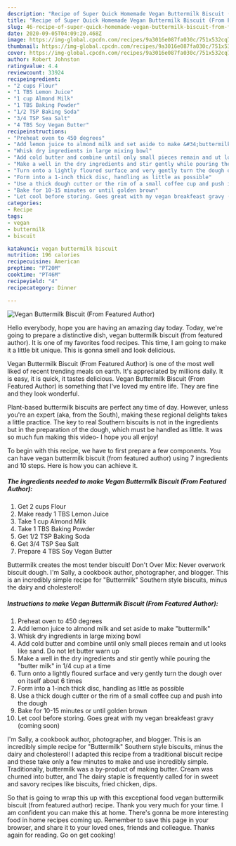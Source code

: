 ```yaml
---
description: "Recipe of Super Quick Homemade Vegan Buttermilk Biscuit (From Featured Author)"
title: "Recipe of Super Quick Homemade Vegan Buttermilk Biscuit (From Featured Author)"
slug: 46-recipe-of-super-quick-homemade-vegan-buttermilk-biscuit-from-featured-author
date: 2020-09-05T04:09:20.468Z
image: https://img-global.cpcdn.com/recipes/9a3016e087fa030c/751x532cq70/vegan-buttermilk-biscuit-from-featured-author-recipe-main-photo.jpg
thumbnail: https://img-global.cpcdn.com/recipes/9a3016e087fa030c/751x532cq70/vegan-buttermilk-biscuit-from-featured-author-recipe-main-photo.jpg
cover: https://img-global.cpcdn.com/recipes/9a3016e087fa030c/751x532cq70/vegan-buttermilk-biscuit-from-featured-author-recipe-main-photo.jpg
author: Robert Johnston
ratingvalue: 4.4
reviewcount: 33924
recipeingredient:
- "2 cups Flour"
- "1 TBS Lemon Juice"
- "1 cup Almond Milk"
- "1 TBS Baking Powder"
- "1/2 TSP Baking Soda"
- "3/4 TSP Sea Salt"
- "4 TBS Soy Vegan Butter"
recipeinstructions:
- "Preheat oven to 450 degrees"
- "Add lemon juice to almond milk and set aside to make &#34;buttermilk&#34;"
- "Whisk dry ingredients in large mixing bowl"
- "Add cold butter and combine until only small pieces remain and ut looks like sand. Do not let butter warn up"
- "Make a well in the dry ingredients and stir gently while pouring the &#34;butter milk&#34; in 1/4 cup at a time"
- "Turn onto a lightly floured surface and very gently turn the dough over on itself about 6 times"
- "Form into a 1-inch thick disc, handling as little as possible"
- "Use a thick dough cutter or the rim of a small coffee cup and push into the dough"
- "Bake for 10-15 minutes or until golden brown"
- "Let cool before storing. Goes great with my vegan breakfeast gravy (coming soon)"
categories:
- Recipe
tags:
- vegan
- buttermilk
- biscuit

katakunci: vegan buttermilk biscuit 
nutrition: 196 calories
recipecuisine: American
preptime: "PT20M"
cooktime: "PT46M"
recipeyield: "4"
recipecategory: Dinner

---
```



![Vegan Buttermilk Biscuit (From Featured Author)](https://img-global.cpcdn.com/recipes/9a3016e087fa030c/751x532cq70/vegan-buttermilk-biscuit-from-featured-author-recipe-main-photo.jpg)

Hello everybody, hope you are having an amazing day today. Today, we're going to prepare a distinctive dish, vegan buttermilk biscuit (from featured author). It is one of my favorites food recipes. This time, I am going to make it a little bit unique. This is gonna smell and look delicious.

Vegan Buttermilk Biscuit (From Featured Author) is one of the most well liked of recent trending meals on earth. It's appreciated by millions daily. It is easy, it is quick, it tastes delicious. Vegan Buttermilk Biscuit (From Featured Author) is something that I've loved my entire life. They are fine and they look wonderful.

Plant-based buttermilk biscuits are perfect any time of day. However, unless you&#39;re an expert (aka, from the South), making these regional delights takes a little practice. The key to real Southern biscuits is not in the ingredients but in the preparation of the dough, which must be handled as little. It was so much fun making this video- I hope you all enjoy!


To begin with this recipe, we have to first prepare a few components. You can have vegan buttermilk biscuit (from featured author) using 7 ingredients and 10 steps. Here is how you can achieve it.

<!--inarticleads1-->

##### The ingredients needed to make Vegan Buttermilk Biscuit (From Featured Author):

1. Get 2 cups Flour
1. Make ready 1 TBS Lemon Juice
1. Take 1 cup Almond Milk
1. Take 1 TBS Baking Powder
1. Get 1/2 TSP Baking Soda
1. Get 3/4 TSP Sea Salt
1. Prepare 4 TBS Soy Vegan Butter


Buttermilk creates the most tender biscuit! Don&#39;t Over Mix: Never overwork biscuit dough. I&#39;m Sally, a cookbook author, photographer, and blogger. This is an incredibly simple recipe for &#34;Buttermilk&#34; Southern style biscuits, minus the dairy and cholesterol! 

<!--inarticleads2-->

##### Instructions to make Vegan Buttermilk Biscuit (From Featured Author):

1. Preheat oven to 450 degrees
1. Add lemon juice to almond milk and set aside to make &#34;buttermilk&#34;
1. Whisk dry ingredients in large mixing bowl
1. Add cold butter and combine until only small pieces remain and ut looks like sand. Do not let butter warn up
1. Make a well in the dry ingredients and stir gently while pouring the &#34;butter milk&#34; in 1/4 cup at a time
1. Turn onto a lightly floured surface and very gently turn the dough over on itself about 6 times
1. Form into a 1-inch thick disc, handling as little as possible
1. Use a thick dough cutter or the rim of a small coffee cup and push into the dough
1. Bake for 10-15 minutes or until golden brown
1. Let cool before storing. Goes great with my vegan breakfeast gravy (coming soon)


I&#39;m Sally, a cookbook author, photographer, and blogger. This is an incredibly simple recipe for &#34;Buttermilk&#34; Southern style biscuits, minus the dairy and cholesterol! I adapted this recipe from a traditional biscuit recipe and these take only a few minutes to make and use incredibly simple. Traditionally, buttermilk was a by-product of making butter. Cream was churned into butter, and The dairy staple is frequently called for in sweet and savory recipes like biscuits, fried chicken, dips. 

So that is going to wrap this up with this exceptional food vegan buttermilk biscuit (from featured author) recipe. Thank you very much for your time. I am confident you can make this at home. There's gonna be more interesting food in home recipes coming up. Remember to save this page in your browser, and share it to your loved ones, friends and colleague. Thanks again for reading. Go on get cooking!
